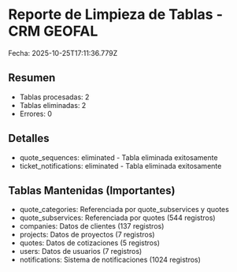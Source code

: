 
# Reporte de Limpieza de Tablas - CRM GEOFAL
Fecha: 2025-10-25T17:11:36.779Z

## Resumen
- Tablas procesadas: 2
- Tablas eliminadas: 2
- Errores: 0

## Detalles
- quote_sequences: eliminated - Tabla eliminada exitosamente
- ticket_notifications: eliminated - Tabla eliminada exitosamente

## Tablas Mantenidas (Importantes)
- quote_categories: Referenciada por quote_subservices y quotes
- quote_subservices: Referenciada por quotes (544 registros)
- companies: Datos de clientes (137 registros)
- projects: Datos de proyectos (7 registros)
- quotes: Datos de cotizaciones (5 registros)
- users: Datos de usuarios (7 registros)
- notifications: Sistema de notificaciones (1024 registros)
